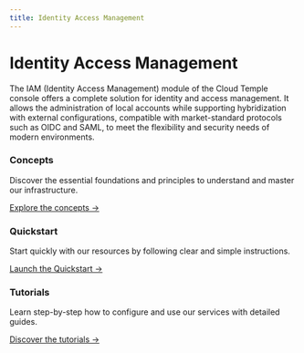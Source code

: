 ```yaml
---
title: Identity Access Management
---
```


# Identity Access Management

The IAM (Identity Access Management) module of the Cloud Temple console offers a complete solution for identity and access management.
It allows the administration of local accounts while supporting hybridization with external configurations, compatible with market-standard protocols such as OIDC and SAML, to meet the flexibility and security needs of modern environments.

<div class="card-grid">
  <div class="card">
    <h3>Concepts</h3>
    <p>Discover the essential foundations and principles to understand and master our infrastructure.</p>
    <a href="concepts" class="card-link">Explore the concepts &rarr;</a>
  </div>
  <div class="card">
    <h3>Quickstart</h3>
    <p>Start quickly with our resources by following clear and simple instructions.</p>
    <a href="quickstart" class="card-link">Launch the Quickstart &rarr;</a>
  </div>
    <div class="card">
    <h3>Tutorials</h3>
    <p>Learn step-by-step how to configure and use our services with detailed guides.</p>
    <a href="tutorials" class="card-link">Discover the tutorials &rarr;</a>
  </div>
</div>